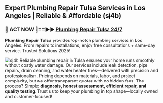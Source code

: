 ## Expert Plumbing Repair Tulsa Services in Los Angeles | Reliable & Affordable (sj4b)  

<h3>🚿 ACT NOW 🌟==►► <a href="https://tinyurl.com/2ne6vx2x" rel="nofollow">Plumbing Repair Tulsa 24/7</a></h3>

**Plumbing Repair Tulsa** provides top-notch plumbing services in Los Angeles. From repairs to installations, enjoy free consultations + same-day service. Trusted Solutions 2025!

[![sj4b](https://i.imgur.com/4PFF4AK.jpeg)](https://tinyurl.com/2ne6vx2x)
Reliable plumbing repair in Tulsa ensures your home runs smoothly without costly water damage. Our services include leak detection, pipe repairs, drain cleaning, and water heater fixes—delivered with precision and professionalism. Pricing depends on materials, labor, and project complexity, but we offer transparent quotes with no hidden fees. The process? Simple: **diagnosis, honest assessment, efficient repair, and quality testing**. Trust us to keep your plumbing in top shape—locally owned and customer-focused!
